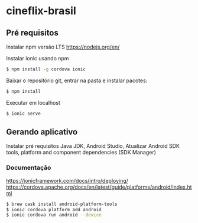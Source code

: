 # cineflix-brasil

## Pré requisitos
Instalar npm versão LTS
https://nodejs.org/en/

Instalar ionic usando npm
```sh
$ npm install -g cordova ionic
```

Baixar o repositório git, entrar na pasta e instalar pacotes:
```sh
$ npm install
```

Executar em localhost
```sh
$ ionic serve
```

## Gerando aplicativo

Instalar pré requisitos Java JDK, Android Studio, Atualizar Android SDK tools, platform and component dependencies (SDK Manager) 

### Documentação  

https://ionicframework.com/docs/intro/deploying/
https://cordova.apache.org/docs/en/latest/guide/platforms/android/index.html

```sh
$ brew cask install android-platform-tools
$ ionic cordova platform add android
$ ionic cordova run android --device
```







